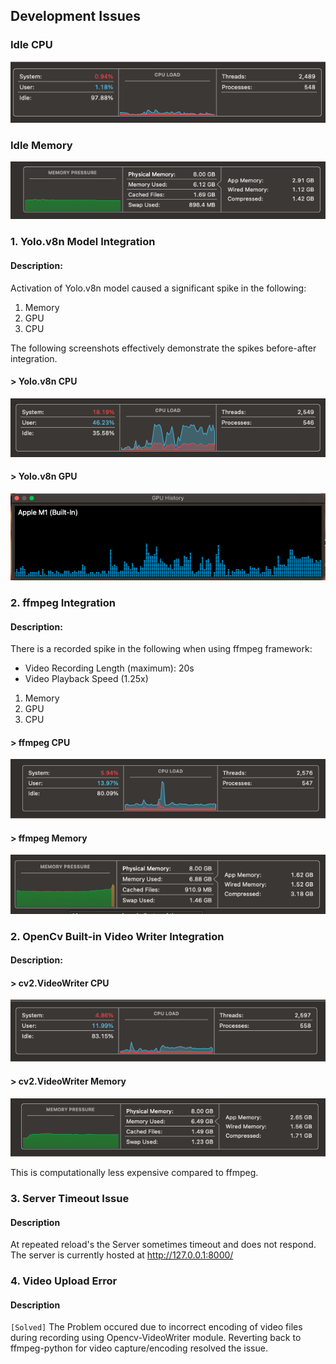 ## Development Issues

### Idle CPU
![Idle-CPU](/Support%20Docs/Development%20Documents/Problem%20Logs/System%20CPU%20Idle%20.png)

### Idle Memory
![Idle-Memory](/Support%20Docs/Development%20Documents/Problem%20Logs/System%20Memory%20Idle.png)

### 1. Yolo.v8n Model Integration
#### Description: 
Activation of Yolo.v8n model caused a significant spike in the following:
1. Memory
2. GPU 
3. CPU

The following screenshots effectively demonstrate the spikes before-after integration.
#### > Yolo.v8n CPU
![Yolov-CPU](/Support%20Docs/Development%20Documents/Problem%20Logs/Yolov8n%20CPU.png)

#### > Yolo.v8n GPU 
![Yolov-GPU](/Support%20Docs/Development%20Documents/Problem%20Logs/Yolov8n%20GPU.png)

### 2. ffmpeg Integration
#### Description:
There is a recorded spike in the following when using ffmpeg framework:
* Video Recording Length (maximum): 20s
* Video Playback Speed (1.25x)
1. Memory
2. GPU
3. CPU

#### > ffmpeg CPU
![ffmpeg-CPU](/Support%20Docs/Development%20Documents/Problem%20Logs/ffmpeg%20CPU.png)

#### > ffmpeg Memory 
![ffmpeg-Memory](/Support%20Docs/Development%20Documents/Problem%20Logs/ffmpeg%20Memory.png)

### 2. OpenCv Built-in Video Writer Integration
#### Description:
#### > cv2.VideoWriter CPU
![opencv-CPU](/Support%20Docs/Development%20Documents/Problem%20Logs/OpenCV-video%20CPU.png)

#### > cv2.VideoWriter Memory 
![opencv-Memory](/Support%20Docs/Development%20Documents/Problem%20Logs/OpenCV-video%20Memory.png)

This is computationally less expensive compared to ffmpeg.

### 3. Server Timeout Issue
#### Description
At repeated reload's the Server sometimes timeout and does not respond. 
The server is currently hosted at http://127.0.0.1:8000/


### 4. Video Upload Error
#### Description
`[Solved]` The Problem occured due to incorrect encoding of video files during recording using Opencv-VideoWriter module. 
Reverting back to ffmpeg-python for video capture/encoding resolved the issue.